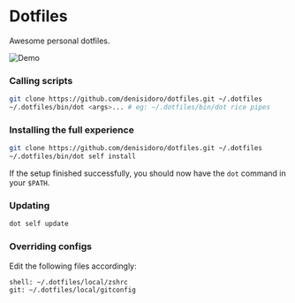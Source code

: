 Dotfiles
===================

Awesome personal dotfiles.

![Demo](https://user-images.githubusercontent.com/3226564/54047455-d5997200-41b5-11e9-8db7-e9c3ae62328d.png)

### Calling scripts

```sh
git clone https://github.com/denisidoro/dotfiles.git ~/.dotfiles
~/.dotfiles/bin/dot <args>... # eg: ~/.dotfiles/bin/dot rice pipes
```

### Installing the full experience 

```sh
git clone https://github.com/denisidoro/dotfiles.git ~/.dotfiles
~/.dotfiles/bin/dot self install
```

If the setup finished successfully, you should now have the `dot` command in your `$PATH`.

### Updating

```sh
dot self update
```

### Overriding configs

Edit the following files accordingly:

```
shell: ~/.dotfiles/local/zshrc
git: ~/.dotfiles/local/gitconfig
```
